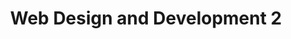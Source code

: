 ---
title: "Web Design and Development 2"
institution: Institute of Advanced Technology - Kenya
image: "./iat.jpeg"
dateCompleted: "2014-06-01"
---